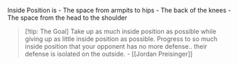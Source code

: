 Inside Position is
	- The space from armpits to hips
	- The back of the knees
	- The space from the head to the shoulder

> [!tip: The Goal]
> Take up as much inside position as possible while giving up as little inside position as possible.  Progress to so much inside position that your opponent has no more defense.. their defense is isolated on the outside.
> \- [[Jordan Preisinger]]

